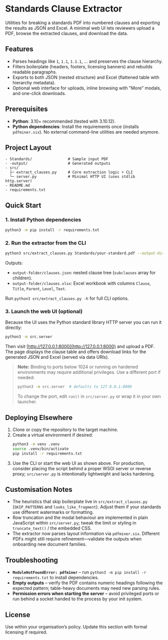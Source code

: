 # Standards Clause Extractor

Utilities for breaking a standards PDF into numbered clauses and exporting the results as JSON and Excel. A minimal web UI lets reviewers upload a PDF, browse the extracted clauses, and download the data.

## Features

- Parses headings like `1`, `1.1`, `1.1.1`, … and preserves the clause hierarchy.
- Filters boilerplate (headers, footers, licensing banners) and rebuilds readable paragraphs.
- Exports to both JSON (nested structure) and Excel (flattened table with hierarchy metadata).
- Optional web interface for uploads, inline browsing with "More" modals, and one-click downloads.

## Prerequisites

- **Python**: 3.10+ recommended (tested with 3.10.12).
- **Python dependencies**: Install the requirements once (installs `pdfminer.six`). No external command-line utilities are needed anymore.

## Project Layout

```
- Standards/                # Sample input PDF
- -output/                  # Generated outputs
- src/
  ├─ extract_clauses.py     # Core extraction logic + CLI
  └─ server.py              # Minimal HTTP UI (uses stdlib http.server)
- README.md
- requirements.txt
```

## Quick Start

### 1. Install Python dependencies

```bash
python3 -m pip install -r requirements.txt
```

### 2. Run the extractor from the CLI

```bash
python3 src/extract_clauses.py Standards/your-standard.pdf --output-dir output-folder
```

Outputs:

- `output-folder/clauses.json`: nested clause tree (`subclauses` array for children).
- `output-folder/clauses.xlsx`: Excel workbook with columns `Clause`, `Title`, `Parent`, `Level`, `Text`.

Run `python3 src/extract_clauses.py -h` for full CLI options.

### 3. Launch the web UI (optional)

Because the UI uses the Python standard library HTTP server you can run it directly:

```bash
python3 -m src.server
```

Then visit [http://127.0.0.1:8000](http://127.0.0.1:8000) and upload a PDF. The page displays the clause table and offers download links for the generated JSON and Excel (served via data URIs).

> **Note:** Binding to ports below 1024 or running on hardened environments may require additional privileges. Use a different port if needed:
>
> ```bash
> python3 -m src.server  # defaults to 127.0.0.1:8000
> ```
>
> To change the port, edit `run()` in `src/server.py` or wrap it in your own launcher.

## Deploying Elsewhere

1. Clone or copy the repository to the target machine.
2. Create a virtual environment if desired:
   ```bash
   python3 -m venv .venv
   source .venv/bin/activate
   pip install -r requirements.txt
   ```
3. Use the CLI or start the web UI as shown above. For production, consider placing the script behind a proper WSGI server or reverse proxy; `src/server.py` is intentionally lightweight and lacks hardening.

## Customisation Notes

- The heuristics that skip boilerplate live in `src/extract_clauses.py` (`SKIP_PATTERNS` and `looks_like_fragment`). Adjust them if your standards use different watermarks or formatting.
- Row truncation and the modal behaviour are implemented in plain JavaScript within `src/server.py`; tweak the limit or styling in `truncate_text()` / the embedded CSS.
- The extractor now parses layout information via `pdfminer.six`. Different PDFs might still require refinement—validate the outputs when onboarding new document families.

## Troubleshooting

- **`ModuleNotFoundError: pdfminer`** – run `python3 -m pip install -r requirements.txt` to install dependencies.
- **Empty outputs** – verify the PDF contains numeric headings following the expected pattern; table-heavy documents may need new parsing rules.
- **Permission errors when starting the server** – avoid privileged ports or run behind a socket handed to the process by your init system.

## License

Use within your organisation’s policy. Update this section with formal licensing if required.
